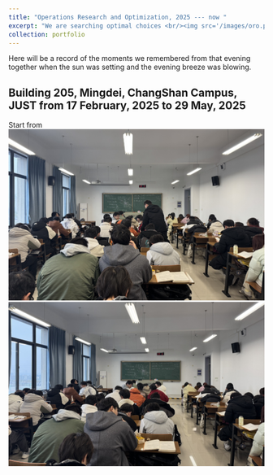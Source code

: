 ```yaml
---
title: "Operations Research and Optimization, 2025 --- now "
excerpt: "We are searching optimal choices <br/><img src='/images/oro.png'>"
collection: portfolio  
---
```


Here will be a record of the moments we remembered from that evening together when the sun was setting and the evening breeze was blowing.




## Building 205, Mingdei, ChangShan Campus, JUST from 17 February, 2025 to 29 May, 2025
Start from
<br/><img src='/images/oro2501.jpeg'>
<br/><img src='/images/oro2502.jpeg'>






